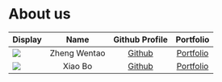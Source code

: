 # About us

Display |     Name     | Github Profile | Portfolio 
--------|:------------:|:--------------:|:---------:
![](https://via.placeholder.com/100.png?text=Photo) | Zheng Wentao | [Github](https://github.com/Zhengwinter/) | [Portfolio](docs/team/johndoe.md)
![](https://media.licdn.com/dms/image/D5635AQF9CsBIurtIhQ/profile-framedphoto-shrink_400_400/0/1709822298987?e=1710486000&v=beta&t=ZFPmBTwS2j4itxdUfOToKvL_Wd55X4m0V1_SBnHl_Go) | Xiao Bo  | [Github](https://github.com/Xb990219) | [Portfolio](docs/team/UserGuide.md)

